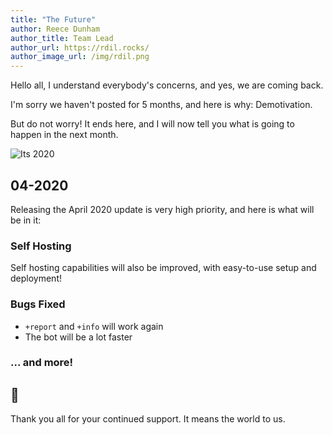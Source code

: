 ```yaml
---
title: "The Future"
author: Reece Dunham
author_title: Team Lead
author_url: https://rdil.rocks/
author_image_url: /img/rdil.png
---
```


Hello all,
I understand everybody's concerns, and yes, we are coming back.

I'm sorry we haven't posted for 5 months, and here is why:
Demotivation.

But do not worry! It ends here, and I will now tell you what is going to happen in the next month.

<!--truncate-->

![Its 2020](/img/undraw_new_decade.svg)

## 04-2020

Releasing the April 2020 update is very high priority, and here is what will be in it:

### Self Hosting

Self hosting capabilities will also be improved, with easy-to-use setup and deployment!

### Bugs Fixed

-   `+report` and `+info` will work again
-   The bot will be a lot faster

### ... and more!

## :tada:

Thank you all for your continued support. It means the world to us.
